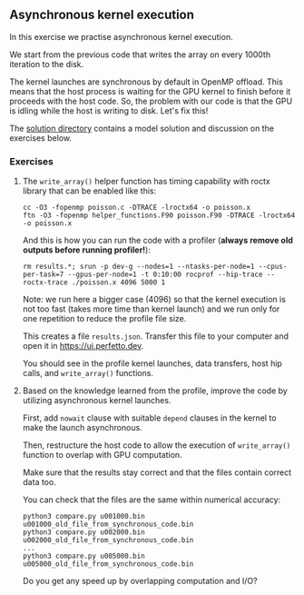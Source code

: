 ## Asynchronous kernel execution

In this exercise we practise asynchronous kernel execution.

We start from the previous code that writes the array on every 1000th iteration to the disk.

The kernel launches are synchronous by default in OpenMP offload.
This means that the host process is waiting for the GPU kernel to finish before it proceeds with the host code.
So, the problem with our code is that the GPU is idling while the host is writing to disk.
Let's fix this!

The [solution directory](solution/) contains a model solution and discussion on the exercises below.

### Exercises

1. The `write_array()` helper function has timing capability with roctx library that can be enabled like this:

       cc -O3 -fopenmp poisson.c -DTRACE -lroctx64 -o poisson.x
       ftn -O3 -fopenmp helper_functions.F90 poisson.F90 -DTRACE -lroctx64 -o poisson.x

   And this is how you can run the code with a profiler (**always remove old outputs before running profiler!**):

       rm results.*; srun -p dev-g --nodes=1 --ntasks-per-node=1 --cpus-per-task=7 --gpus-per-node=1 -t 0:10:00 rocprof --hip-trace --roctx-trace ./poisson.x 4096 5000 1

   Note: we run here a bigger case (4096) so that the kernel execution is not too fast (takes more time than kernel launch)
   and we run only for one repetition to reduce the profile file size.

   This creates a file `results.json`. Transfer this file to your computer and open it in https://ui.perfetto.dev.

   You should see in the profile kernel launches, data transfers, host hip calls, and `write_array()` functions.

2. Based on the knowledge learned from the profile, improve the code by utilizing asynchronous kernel launches.

   First, add `nowait` clause with suitable `depend` clauses in the kernel to make the launch asynchronous.

   Then, restructure the host code to allow the execution of `write_array()` function to overlap with GPU computation.

   Make sure that the results stay correct and that the files contain correct data too.

   You can check that the files are the same within numerical accuracy:

       python3 compare.py u001000.bin u001000_old_file_from_synchronous_code.bin
       python3 compare.py u002000.bin u002000_old_file_from_synchronous_code.bin
       ...
       python3 compare.py u005000.bin u005000_old_file_from_synchronous_code.bin

   Do you get any speed up by overlapping computation and I/O?
